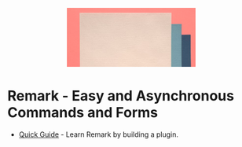 <p align="center">
<img src="assets/icon.png" alt="Icon" width="262px" height="120px" />
</p>

# Remark - Easy and Asynchronous Commands and Forms

* [Quick Guide](https://swift-strider.github.io/Remark/quick-guide/index.html) - Learn Remark by building a plugin.

